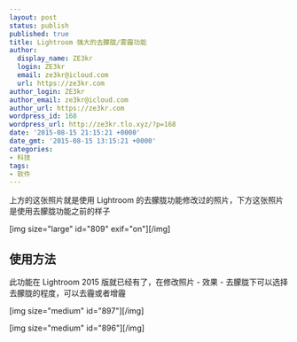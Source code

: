 ```yaml
---
layout: post
status: publish
published: true
title: Lightroom 强大的去朦胧/雾霾功能
author:
  display_name: ZE3kr
  login: ZE3kr
  email: ze3kr@icloud.com
  url: https://ze3kr.com
author_login: ZE3kr
author_email: ze3kr@icloud.com
author_url: https://ze3kr.com
wordpress_id: 168
wordpress_url: http://ze3kr.tlo.xyz/?p=168
date: '2015-08-15 21:15:21 +0000'
date_gmt: '2015-08-15 13:15:21 +0000'
categories:
- 科技
tags:
- 软件
---
```

<p>上方的这张照片就是使用 Lightroom 的去朦胧功能修改过的照片，下方这张照片是使用去朦胧功能之前的样子</p>
<p>[img size="large" id="809" exif="on"][/img]</p>
<h2>使用方法</h2>
<p>此功能在 Lightroom 2015 版就已经有了，在修改照片 - 效果 - 去朦胧下可以选择去朦胧的程度，可以去霾或者增霾</p>
<p>[img size="medium" id="897"][/img]</p>
<p>[img size="medium" id="896"][/img]</p>
